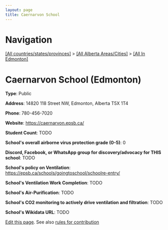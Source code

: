 ```yaml
---
layout: page
title: Caernarvon School
---
```

# Navigation

[[All countries/states/provinces]](../../..) > [[All Alberta Areas/Cities]](../..) > [[All In Edmonton]](..)

# Caernarvon School (Edmonton)

**Type**: Public

**Address**: 14820 118 Street NW, Edmonton, Alberta T5X 1T4

**Phone**: 780-456-7020

**Website**: <https://caernarvon.epsb.ca/>

**Student Count**: TODO

**School's overall airborne virus protection grade (0-5)**: 0

**Discord, Facebook, or WhatsApp group for discovery/advocacy for THIS school**: TODO

**School's policy on Ventilation**: <https://epsb.ca/schools/goingtoschool/schoolre-entry/>

**School's Ventilation Work Completion**: TODO

**School's Air-Purification**: TODO

**School's CO2 monitoring to actively drive ventilation and filtration**: TODO

**School's Wikidata URL**: TODO


[Edit this page](https://github.com/ventilate-schools/AB/edit/main/./Edmonton/Caernarvon_School.md). See also [rules for contribution](../../../contribution-rules/)